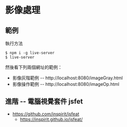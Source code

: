 # 影像處理

## 範例

執行方法

```
$ npm i -g live-server
$ live-server
```

然後看下列兩個網址的範例：

* 影像灰階範例 -- http://localhost:8080/imageGray.html
* 影像操作範例 -- http://localhost:8080/imageOp.html

## 進階 -- 電腦視覺套件 jsfet

* https://github.com/inspirit/jsfeat
  * https://inspirit.github.io/jsfeat/